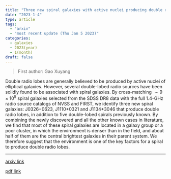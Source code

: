 ```yaml
---
title: "Three new spiral galaxies with active nuclei producing double radio lobes"
date: "2023-1-4"
type: article
tags:
  - "arxiv"
  - "most recent update (Thu Jan 5 2023)"
categories:
  - galaxies
  - 2023(year)
  - 1(month)
draft: false
---
```


> First author: Gao Xuyang

 Double radio lobes are generally believed to be produced by active nuclei of
elliptical galaxies. However, several double-lobed radio sources have been
solidly found to be associated with spiral galaxies. By cross-matching
$\sim9\times10^5$ spiral galaxies selected from the SDSS DR8 data with the full
1.4-GHz radio source catalogs of NVSS and FIRST, we identify three new spiral
galaxies: J0326$-$0623, J1110+0321 and J1134+3046 that produce double radio
lobes, in addition to five double-lobed spirals previously known. By combining
the newly discovered and all the other known cases in literature, we find that
most of these spiral galaxies are located in a galaxy group or a poor cluster,
in which the environment is denser than in the field, and about half of them
are the central brightest galaxies in their parent system. We therefore suggest
that the environment is one of the key factors for a spiral to produce double
radio lobes.

---
[arxiv link](http://arxiv.org/abs/2301.01548v1)

[pdf link](http://arxiv.org/pdf/2301.01548v1)